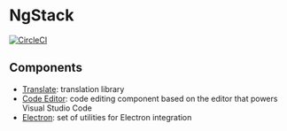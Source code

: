 # NgStack

[![CircleCI](https://circleci.com/gh/ngstack/core.svg?style=svg)](https://circleci.com/gh/ngstack/core)

## Components

* [Translate](https://github.com/ngstack/core/tree/master/libs/translate): translation library
* [Code Editor](https://github.com/ngstack/core/tree/master/libs/code-editor): code editing component based on the editor that powers Visual Studio Code
* [Electron](https://github.com/ngstack/core/tree/master/libs/electron): set of utilities for Electron integration
